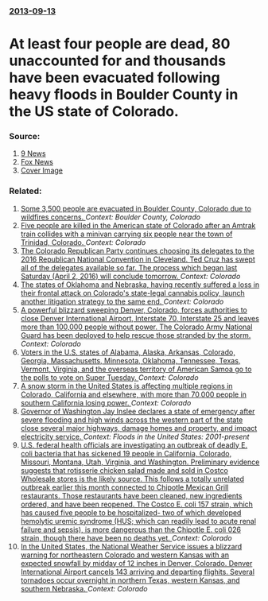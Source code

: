### [2013-09-13](/news/2013/09/13/index.md)

# At least four people are dead, 80 unaccounted for and thousands have been evacuated following heavy floods in Boulder County in the US state of Colorado. 




### Source:

1. [9 News](http://www.9news.com/rss/article/355149/339/4-killed-80-unaccounted-for-in-Colorado-floods)
2. [Fox News](http://www.foxnews.com/weather/2013/09/13/3-dead-in-colorado-floods/)
2. [Cover Image](http://a57.foxnews.com/global.fncstatic.com/static/managed/img/fn2/video/0/0/091313_ANR_Colorado_640.jpg)

### Related:

1. [Some 3,500 people are evacuated in Boulder County, Colorado due to wildfires concerns. ](/news/2010/09/7/some-3-500-people-are-evacuated-in-boulder-county-colorado-due-to-wildfires-concerns.md) _Context: Boulder County, Colorado_
2. [Five people are killed in the American state of Colorado after an Amtrak train collides with a minivan carrying six people near the town of Trinidad, Colorado. ](/news/2016/06/26/five-people-are-killed-in-the-american-state-of-colorado-after-an-amtrak-train-collides-with-a-minivan-carrying-six-people-near-the-town-of.md) _Context: Colorado_
3. [The Colorado Republican Party continues choosing its delegates to the 2016 Republican National Convention in Cleveland. Ted Cruz has swept all of the delegates available so far. The process which began last Saturday (April 2, 2016) will conclude tomorrow. ](/news/2016/04/8/the-colorado-republican-party-continues-choosing-its-delegates-to-the-2016-republican-national-convention-in-cleveland-ted-cruz-has-swept-a.md) _Context: Colorado_
4. [The states of Oklahoma and Nebraska, having recently suffered a loss in their frontal attack on Colorado's state-legal cannabis policy, launch another litigation strategy to the same end. ](/news/2016/04/29/the-states-of-oklahoma-and-nebraska-having-recently-suffered-a-loss-in-their-frontal-attack-on-colorado-s-state-legal-cannabis-policy-laun.md) _Context: Colorado_
5. [A powerful blizzard sweeping Denver, Colorado, forces authorities to close Denver International Airport, Interstate 70, Interstate 25 and leaves more than 100,000 people without power. The Colorado Army National Guard has been deployed to help rescue those stranded by the storm. ](/news/2016/03/23/a-powerful-blizzard-sweeping-denver-colorado-forces-authorities-to-close-denver-international-airport-interstate-70-interstate-25-and-le.md) _Context: Colorado_
6. [Voters in the U.S. states of Alabama, Alaska, Arkansas, Colorado, Georgia, Massachusetts, Minnesota, Oklahoma, Tennessee, Texas, Vermont, Virginia, and the overseas territory of American Samoa go to the polls to vote on Super Tuesday. ](/news/2016/03/1/voters-in-the-u-s-states-of-alabama-alaska-arkansas-colorado-georgia-massachusetts-minnesota-oklahoma-tennessee-texas-vermont-vi.md) _Context: Colorado_
7. [A snow storm in the United States is affecting multiple regions in Colorado, California and elsewhere, with more than 70,000 people in southern California losing power. ](/news/2016/02/1/a-snow-storm-in-the-united-states-is-affecting-multiple-regions-in-colorado-california-and-elsewhere-with-more-than-70-000-people-in-south.md) _Context: Colorado_
8. [Governor of Washington Jay Inslee declares a state of emergency after severe flooding and high winds across the western part of the state close several major highways, damage homes and property, and impact electricity service. ](/news/2015/12/9/governor-of-washington-jay-inslee-declares-a-state-of-emergency-after-severe-flooding-and-high-winds-across-the-western-part-of-the-state-cl.md) _Context: Floods in the United States: 2001-present_
9. [U.S. federal health officials are investigating an outbreak of deadly E. coli bacteria that has sickened 19 people in California, Colorado, Missouri, Montana, Utah, Virginia, and Washington. Preliminary evidence suggests that rotisserie chicken salad made and sold in Costco Wholesale stores is the likely source. This follows a totally unrelated outbreak earlier this month connected to Chipotle Mexican Grill restaurants. Those restaurants have been cleaned, new ingredients ordered, and have been reopened. The Costco E. coli 157 strain, which has caused five people to be hospitalized- two of which developed hemolytic uremic syndrome (HUS; which can readily lead to acute renal failure and sepsis), is more dangerous than the Chipotle E. coli 026 strain, though there have been no deaths yet. ](/news/2015/11/24/u-s-federal-health-officials-are-investigating-an-outbreak-of-deadly-e-coli-bacteria-that-has-sickened-19-people-in-california-colorado.md) _Context: Colorado_
10. [In the United States, the National Weather Service issues a blizzard warning for northeastern Colorado and western Kansas with an expected snowfall by midday of 12 inches in Denver, Colorado. Denver International Airport cancels 143 arriving and departing flighits. Several tornadoes occur overnight in northern Texas, western Kansas, and southern Nebraska. ](/news/2015/11/17/in-the-united-states-the-national-weather-service-issues-a-blizzard-warning-for-northeastern-colorado-and-western-kansas-with-an-expected-s.md) _Context: Colorado_
